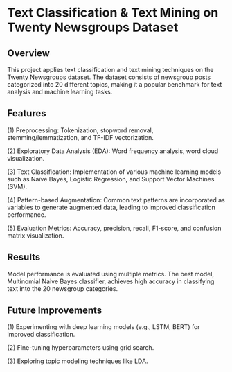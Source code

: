 # Text Classification & Text Mining on Twenty Newsgroups Dataset

## Overview

This project applies text classification and text mining techniques on the Twenty Newsgroups dataset. The dataset consists of newsgroup posts categorized into 20 different topics, making it a popular benchmark for text analysis and machine learning tasks.

## Features
(1) Preprocessing: Tokenization, stopword removal, stemming/lemmatization, and TF-IDF vectorization.

(2) Exploratory Data Analysis (EDA): Word frequency analysis, word cloud visualization.

(3) Text Classification: Implementation of various machine learning models such as Naïve Bayes, Logistic Regression, and Support Vector Machines (SVM).

(4) Pattern-based Augmentation: Common text patterns are incorporated as variables to generate augmented data, leading to improved classification performance.

(5) Evaluation Metrics: Accuracy, precision, recall, F1-score, and confusion matrix visualization.
 
## Results
Model performance is evaluated using multiple metrics.
The best model, Multinomial Naive Bayes classifier, achieves high accuracy in classifying text into the 20 newsgroup categories.

## Future Improvements

(1) Experimenting with deep learning models (e.g., LSTM, BERT) for improved classification.

(2) Fine-tuning hyperparameters using grid search.

(3) Exploring topic modeling techniques like LDA.
